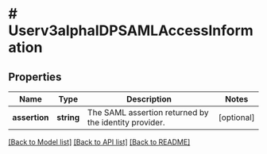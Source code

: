 # # Userv3alphaIDPSAMLAccessInformation

## Properties

Name | Type | Description | Notes
------------ | ------------- | ------------- | -------------
**assertion** | **string** | The SAML assertion returned by the identity provider. | [optional]

[[Back to Model list]](../../README.md#models) [[Back to API list]](../../README.md#endpoints) [[Back to README]](../../README.md)
